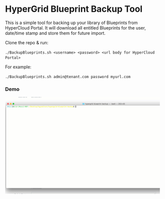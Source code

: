 # HyperGrid Blueprint Backup Tool

This is a simple tool for backing up your library of Blueprints from HyperCloud Portal. It will download all entitled Blueprints for the user, date/time stamp and store them for future import.

Clone the repo & run:

`./BackupBlueprints.sh <username> <password> <url body for HyperCloud Portal>`
  
For example:

`./BackupBlueprints.sh admin@tenant.com password myurl.com`

### Demo

![alt text](https://raw.githubusercontent.com/mascij/hypergrid-blueprint-backup/master/Blueprintbackup.gif)
